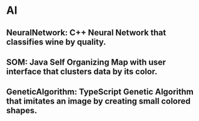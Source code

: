 # AI
## NeuralNetwork: C++ Neural Network that classifies wine by quality.
## SOM: Java Self Organizing Map with user interface that clusters data by its color.
## GeneticAlgorithm: TypeScript Genetic Algorithm that imitates an image by creating small colored shapes.
